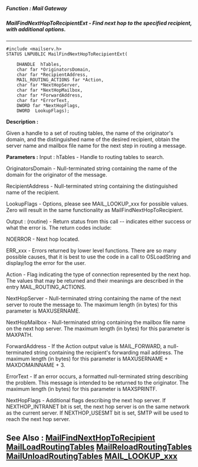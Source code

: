 ##### Function : Mail Gateway
##### MailFindNextHopToRecipientExt - Find next hop to the specified recipient, with additional options.
---
```
#include <mailserv.h>
STATUS LNPUBLIC MailFindNextHopToRecipientExt(

	DHANDLE  hTables,
	char far *OriginatorsDomain,
	char far *RecipientAddress,
	MAIL_ROUTING_ACTIONS far *Action,
	char far *NextHopServer,
	char far *NextHopMailbox,
	char far *ForwardAddress,
	char far *ErrorText,
	DWORD far *NextHopFlags,
	DWORD  LookupFlags);
```
**Description :**

Given a handle to a set of routing tables, the name of the originator's domain, 
and the distinguished name of the desired recipient, obtain the server name and 
mailbox file name for the next step in routing a message.

**Parameters :**
Input :
hTables  -  Handle to routing tables to search.

OriginatorsDomain  -  Null-terminated string containing the name of the domain for the originator of the message.

RecipientAddress  -  Null-terminated string containing the distinguished name of the recipient.

LookupFlags  -  Options, please see MAIL_LOOKUP_xxx for possible values.  Zero will result in the same functionality as MailFindNextHopToRecipient.

Output :
(routine)  -  Return status from this call -- indicates either success or what the error is. The return codes include:

NOERROR - Next hop located.

ERR_xxx - Errors returned by lower level functions.  There are so many possible causes, that it is best to use the code in a call to OSLoadString and display/log the error for the user.


Action  -  Flag indicating the type of connection represented by the next hop.  The values that may be returned and their meanings are described in the entry MAIL_ROUTING_ACTIONS.

NextHopServer  -  Null-terminated string containing the name of the next server to route the message to.  The maximum length (in bytes) for this parameter is MAXUSERNAME.

NextHopMailbox  -  Null-terminated string containing the mailbox file name on the next hop server.  The maximum length (in bytes) for this parameter is MAXPATH.

ForwardAddress  -  If the Action output value is MAIL_FORWARD, a null-terminated string containing the recipient's forwarding mail address.  The maximum length (in bytes) for this parameter is MAXUSERNAME + MAXDOMAINNAME + 3.

ErrorText  -  If an error occurs, a formatted null-terminated string describing the problem.  This message is intended to be returned to the originator.  The maximum length (in bytes) for this parameter is MAXSPRINTF.

NextHopFlags  -  Additional flags describing the next hop server.  If NEXTHOP_INTRANET bit is set, the next hop server is on the same network as the current server.  If NEXTHOP_USESMT bit is set, SMTP will be used to reach the next hop server.


**See Also :**
[MailFindNextHopToRecipient](/domino-c-api-docs/reference/Func/MailFindNextHopToRecipient)
[MailLoadRoutingTables](/domino-c-api-docs/reference/Func/MailLoadRoutingTables)
[MailReloadRoutingTables](/domino-c-api-docs/reference/Func/MailReloadRoutingTables)
[MailUnloadRoutingTables](/domino-c-api-docs/reference/Func/MailUnloadRoutingTables)
[MAIL_LOOKUP_xxx](/domino-c-api-docs/reference/Symb/MAIL_LOOKUP_xxx)
---
